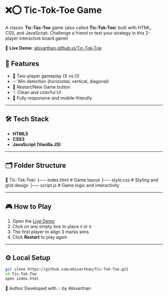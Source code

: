 
# ❌⭕ Tic-Tok-Toe Game

A classic **Tic-Tac-Toe** game (also called **Tic-Tok-Toe**) built with HTML, CSS, and JavaScript. Challenge a friend or test your strategy in this 2-player interactive board game!

🔗 **Live Demo**: [abivarthan.github.io/Tic-Tok-Toe](https://abivarthan.github.io/Tic-Tok-Toe/)



## 🚀 Features

- 🎲 Two-player gameplay (X vs O)
- ✅ Win detection (horizontal, vertical, diagonal)
- 🔁 Restart/New Game button
- ✨ Clean and colorful UI
- 📱 Fully responsive and mobile-friendly

---

## 🛠️ Tech Stack

- **HTML5**
- **CSS3**
- **JavaScript (Vanilla JS)**

---

## 🗂️ Folder Structure

📁 Tic-Tok-Toe/
├── index.html # Game layout
├── style.css # Styling and grid design
├── script.js # Game logic and interactivity



---

## 🎮 How to Play

1. Open the [Live Demo](https://abivarthan.github.io/Tic-Tok-Toe/)
2. Click on any empty box to place `X` or `O`
3. The first player to align 3 marks wins
4. Click **Restart** to play again

---

## ⚙️ Local Setup

```bash
git clone https://github.com/abivarthan/Tic-Tok-Toe.git
cd Tic-Tok-Toe
open index.html
```


🙌 Author
Developed with 💡 by Abivarthan
